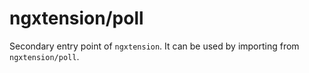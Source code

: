 # ngxtension/poll

Secondary entry point of `ngxtension`. It can be used by importing from `ngxtension/poll`.
